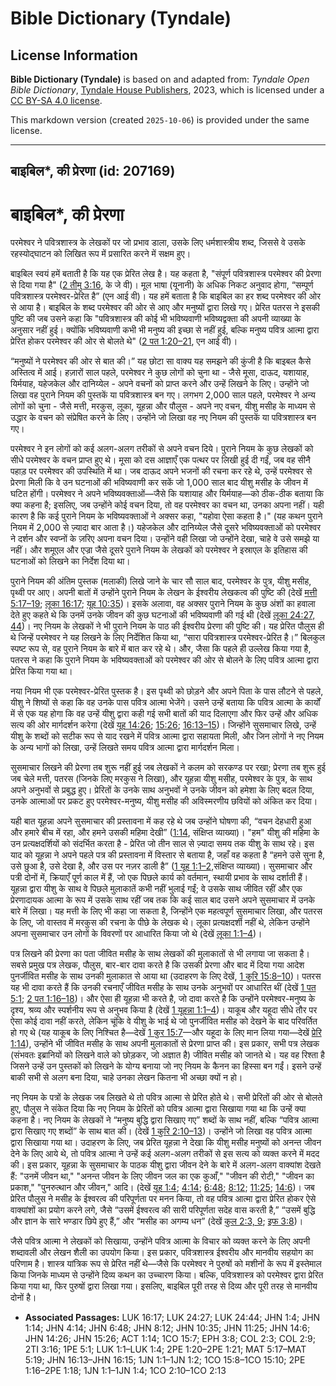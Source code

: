 # Bible Dictionary (Tyndale)

## License Information

**Bible Dictionary (Tyndale)** is based on and adapted from: _Tyndale Open Bible Dictionary_, [Tyndale House Publishers](https://tyndaleopenresources.com/), 2023, which is licensed under a [CC BY-SA 4.0 license](https://creativecommons.org/licenses/by-sa/4.0/legalcode.en).

This markdown version (created `2025-10-06`) is provided under the same license.



--------------------------------

## बाइबिल*, की प्रेरणा (id: 207169)

बाइबिल\*, की प्रेरणा
====================

परमेश्वर ने पवित्रशास्त्र के लेखकों पर जो प्रभाव डाला, उसके लिए धर्मशास्त्रीय शब्द, जिससे वे उसके रहस्योद्घाटन को लिखित रूप में प्रसारित करने में सक्षम हुए।

बाइबिल स्वयं हमें बताती है कि यह एक प्रेरित लेख है। यह कहता है, "संपूर्ण पवित्रशास्त्र परमेश्वर की प्रेरणा से दिया गया है" ([2 तीमु 3:16](https://ref.ly/2Tim3:16), के जे वी)। मूल भाषा (यूनानी) के अधिक निकट अनुवाद होगा, “सम्पूर्ण पवित्रशास्त्र परमेश्वर\-प्रेरित है” (एन आई वी)। यह हमें बताता है कि बाइबिल का हर शब्द परमेश्वर की ओर से आया है। बाइबिल के शब्द परमेश्वर की ओर से आए और मनुष्यों द्वारा लिखे गए। प्रेरित पतरस ने इसकी पुष्टि की जब उसने कहा कि "पवित्रशास्त्र की कोई भी भविष्यवाणी भविष्यद्वक्ता की अपनी व्याख्या के अनुसार नहीं हुई। क्योंकि भविष्यवाणी कभी भी मनुष्य की इच्छा से नहीं हुई, बल्कि मनुष्य पवित्र आत्मा द्वारा प्रेरित होकर परमेश्वर की ओर से बोलते थे" ([2 पत 1:20–21](https://ref.ly/2Pet1:20-2Pet1:21), एन आई वी)।

“मनुष्यों ने परमेश्वर की ओर से बात की।” यह छोटा सा वाक्य यह समझने की कुंजी है कि बाइबल कैसे अस्तित्व में आई। हज़ारों साल पहले, परमेश्वर ने कुछ लोगों को चुना था \- जैसे मूसा, दाऊद, यशायाह, यिर्मयाह, यहेजकेल और दानिय्येल \- अपने वचनों को प्राप्त करने और उन्हें लिखने के लिए। उन्होंने जो लिखा वह पुराने नियम की पुस्तकें या पवित्रशास्त्र बन गए। लगभग 2,000 साल पहले, परमेश्वर ने अन्य लोगों को चुना \- जैसे मत्ती, मरकुस, लूका, यूहन्ना और पौलुस \- अपने नए वचन, यीशु मसीह के माध्यम से उद्धार के वचन को संप्रेषित करने के लिए। उन्होंने जो लिखा वह नए नियम की पुस्तकें या पवित्रशास्त्र बन गए।

परमेश्‍वर ने इन लोगों को कई अलग\-अलग तरीकों से अपने वचन दिये। पुराने नियम के कुछ लेखकों को सीधे परमेश्वर के वचन प्राप्त हुए थे। मूसा को दस आज्ञाएँ एक पत्थर पर लिखी हुई दी गईं, जब वह सीनै पहाड़ पर परमेश्वर की उपस्थिति में था। जब दाऊद अपने भजनों की रचना कर रहे थे, उन्हें परमेश्वर से प्रेरणा मिली कि वे उन घटनाओं की भविष्यवाणी कर सकें जो 1,000 साल बाद यीशु मसीह के जीवन में घटित होंगी। परमेश्वर ने अपने भविष्यवक्ताओं—जैसे कि यशायाह और यिर्मयाह—को ठीक\-ठीक बताया कि क्या कहना है; इसलिए, जब उन्होंने कोई वचन दिया, तो वह परमेश्वर का वचन था, उनका अपना नहीं। यही कारण है कि कई पुराने नियम के भविष्यवक्ताओं ने अक्सर कहा, "यहोवा ऐसा कहता है।" (यह कथन पुराने नियम में 2,000 से ज़्यादा बार आता है।) यहेजकेल और दानिय्येल जैसे दूसरे भविष्यवक्ताओं को परमेश्वर ने दर्शन और स्वप्नों के ज़रिए अपना वचन दिया। उन्होंने वही लिखा जो उन्होंने देखा, चाहे वे उसे समझे या नहीं। और शमूएल और एज्रा जैसे दूसरे पुराने नियम के लेखकों को परमेश्वर ने इस्राएल के इतिहास की घटनाओं को लिखने का निर्देश दिया था।

पुराने नियम की अंतिम पुस्तक (मलाकी) लिखे जाने के चार सौ साल बाद, परमेश्वर के पुत्र, यीशु मसीह, पृथ्वी पर आए। अपनी बातों में उन्होंने पुराने नियम के लेखन के ईश्वरीय लेखकत्व की पुष्टि की (देखें [मत्ती 5:17–19](https://ref.ly/Matt5:17-Matt5:19); [लूका 16:17](https://ref.ly/Luke16:17); [यूह 10:35](https://ref.ly/John10:35))। इसके अलावा, वह अक्सर पुराने नियम के कुछ अंशों का हवाला देते हुए कहते थे कि उनमें उनके जीवन की कुछ घटनाओं की भविष्यवाणी की गई थी (देखें [लूका 24:27, 44](https://ref.ly/Luke24:27))। नए नियम के लेखकों ने भी पुराने नियम के पाठ की ईश्वरीय प्रेरणा की पुष्टि की। यह प्रेरित पौलुस ही थे जिन्हें परमेश्वर ने यह लिखने के लिए निर्देशित किया था, “सारा पवित्रशास्त्र परमेश्वर\-प्रेरित है।” बिलकुल स्पष्ट रूप से, वह पुराने नियम के बारे में बात कर रहे थे। और, जैसा कि पहले ही उल्लेख किया गया है, पतरस ने कहा कि पुराने नियम के भविष्यवक्ताओं को परमेश्वर की ओर से बोलने के लिए पवित्र आत्मा द्वारा प्रेरित किया गया था।

नया नियम भी एक परमेश्वर\-प्रेरित पुस्तक है। इस पृथ्वी को छोड़ने और अपने पिता के पास लौटने से पहले, यीशु ने शिष्यों से कहा कि वह उनके पास पवित्र आत्मा भेजेंगे। उसने उन्हें बताया कि पवित्र आत्मा के कार्यों में से एक यह होगा कि वह उन्हें यीशु द्वारा कही गई सभी बातों की याद दिलाएगा और फिर उन्हें और अधिक सत्य की ओर मार्गदर्शन करेगा (देखें [यूह 14:26](https://ref.ly/John14:26); [15:26](https://ref.ly/John15:26); [16:13–15](https://ref.ly/John16:13-John16:15))। जिन्होंने सुसमाचार लिखे, उन्हें यीशु के शब्दों को सटीक रूप से याद रखने में पवित्र आत्मा द्वारा सहायता मिली, और जिन लोगों ने नए नियम के अन्य भागों को लिखा, उन्हें लिखते समय पवित्र आत्मा द्वारा मार्गदर्शन मिला।

सुसमाचार लिखने की प्रेरणा तब शुरू नहीं हुई जब लेखकों ने कलम को सरकण्ड पर रखा; प्रेरणा तब शुरू हुई जब चेले मत्ती, पतरस (जिनके लिए मरकुस ने लिखा), और यूहन्ना यीशु मसीह, परमेश्वर के पुत्र, के साथ अपने अनुभवों से प्रबुद्ध हुए। प्रेरितों के उनके साथ अनुभवों ने उनके जीवन को हमेशा के लिए बदल दिया, उनके आत्माओं पर प्रकट हुए परमेश्वर\-मनुष्य, यीशु मसीह की अविस्मरणीय छवियों को अंकित कर दिया।

यही बात यूहन्ना अपने सुसमाचार की प्रस्तावना में कह रहे थे जब उन्होंने घोषणा की, “वचन देहधारी हुआ और हमारे बीच में रहा, और हमने उसकी महिमा देखी” ([1:14](https://ref.ly/John1:14), संक्षिप्त व्याख्या)। "हम" यीशु की महिमा के उन प्रत्यक्षदर्शियों को संदर्भित करता है \- प्रेरित जो तीन साल से ज़्यादा समय तक यीशु के साथ रहे। इस याद को यूहन्ना ने अपने पहले पत्र की प्रस्तावना में विस्तार से बताया है, जहाँ वह कहता है “हमने उसे सुना है, उसे छुआ है, उसे देखा है, और उस पर नज़र डाली है” ([1 यूह 1:1–2](https://ref.ly/1John1:1-1John1:2),संक्षिप्त व्याख्या)। सुसमाचार और पत्री दोनों में, क्रियाएँ पूर्ण काल में हैं, जो एक पिछले कार्य को वर्तमान, स्थायी प्रभाव के साथ दर्शाती हैं। यूहन्ना द्वारा यीशु के साथ वे पिछले मुलाकातें कभी नहीं भुलाई गईं; वे उसके साथ जीवित रहीं और एक प्रेरणादायक आत्मा के रूप में उसके साथ रहीं जब तक कि कई साल बाद उसने अपने सुसमाचार में उनके बारे में लिखा। यह मत्ती के लिए भी कहा जा सकता है, जिन्होंने एक महत्वपूर्ण सुसमाचार लिखा, और पतरस के लिए, जो वास्तव में मरकुस की रचना के पीछे के लेखक थे। लूका प्रत्यक्षदर्शी नहीं थे, लेकिन उन्होंने अपना सुसमाचार उन लोगों के विवरणों पर आधारित किया जो थे (देखें [लूका 1:1–4](https://ref.ly/Luke1:1-Luke1:4))।

पत्र लिखने की प्रेरणा का पता जीवित मसीह के साथ लेखकों की मुलाकातों से भी लगाया जा सकता है। सबसे प्रमुख पत्र लेखक, पौलुस, बार\-बार दावा करते है कि उसकी प्रेरणा और बाद में दिया गया आदेश पुनर्जीवित मसीह के साथ उनकी मुलाकात से आया था (उदाहरण के लिए देखें, [1 कुरि 15:8–10](https://ref.ly/1Cor15:8-1Cor15:10))। पतरस यह भी दावा करते हैं कि उनकी रचनाएँ जीवित मसीह के साथ उनके अनुभवों पर आधारित थीं (देखें [1 पत 5:1](https://ref.ly/1Pet5:1); [2 पत 1:16–18](https://ref.ly/2Pet1:16-2Pet1:18))। और ऐसा ही यूहन्ना भी करते है, जो दावा करते है कि उन्होंने परमेश्वर\-मनुष्य के दृश्य, श्रव्य और स्पर्शनीय रूप से अनुभव किया है (देखें [1 यूहन्ना 1:1–4](https://ref.ly/1John1:1-1John1:4))। याकूब और यहूदा सीधे तौर पर ऐसा कोई दावा नहीं करते, लेकिन चूंकि वे यीशु के भाई थे जो पुनर्जीवित मसीह को देखने के बाद परिवर्तित हो गए थे (यह याकूब के लिए निश्चित है—देखें [1 कुर 15:7](https://ref.ly/1Cor15:7)—और यहूदा के लिए मान लिया गया—देखें [प्रेरि 1:14](https://ref.ly/Acts1:14)), उन्होंने भी जीवित मसीह के साथ अपनी मुलाकातों से प्रेरणा प्राप्त की। इस प्रकार, सभी पत्र लेखक (संभवतः इब्रानियों को लिखने वाले को छोड़कर, जो अज्ञात है) जीवित मसीह को जानते थे। यह वह रिश्ता है जिसने उन्हें उन पुस्तकों को लिखने के योग्य बनाया जो नए नियम के कैनन का हिस्सा बन गईं। इसने उन्हें बाकी सभी से अलग बना दिया, चाहे उनका लेखन कितना भी अच्छा क्यों न हो।

नए नियम के पत्रों के लेखक जब लिखते थे तो पवित्र आत्मा से प्रेरित होते थे। सभी प्रेरितों की ओर से बोलते हुए, पौलुस ने संकेत दिया कि नए नियम के प्रेरितों को पवित्र आत्मा द्वारा सिखाया गया था कि उन्हें क्या कहना है। नए नियम के लेखकों ने “मनुष्य बुद्धि द्वारा सिखाए गए” शब्दों के साथ नहीं, बल्कि “पवित्र आत्मा द्वारा सिखाए गए शब्दों” के साथ बात की। (देखें [1 कुरि 2:10–13](https://ref.ly/1Cor2:10-1Cor2:13))। उन्होंने जो लिखा वह पवित्र आत्मा द्वारा सिखाया गया था। उदाहरण के लिए, जब प्रेरित यूहन्ना ने देखा कि यीशु मसीह मनुष्यों को अनन्त जीवन देने के लिए आये थे, तो पवित्र आत्मा ने उन्हें कई अलग\-अलग तरीकों से इस सत्य को व्यक्त करने में मदद की। इस प्रकार, यूहन्ना के सुसमाचार के पाठक यीशु द्वारा जीवन देने के बारे में अलग\-अलग वाक्यांश देखते हैं: "उनमें जीवन था," "अनन्त जीवन के लिए जीवन जल का एक कुआँ," "जीवन की रोटी," "जीवन का प्रकाश," "पुनरुत्थान और जीवन," आदि। (देखें [यूह 1:4](https://ref.ly/John1:4); [4:14](https://ref.ly/John4:14); [6:48](https://ref.ly/John6:48); [8:12](https://ref.ly/John8:12); [11:25](https://ref.ly/John11:25); [14:6](https://ref.ly/John14:6))। जब प्रेरित पौलुस ने मसीह के ईश्वरत्व की परिपूर्णता पर मनन किया, तो वह पवित्र आत्मा द्वारा प्रेरित होकर ऐसे वाक्यांशों का प्रयोग करने लगे, जैसे “उसमें ईश्वरत्व की सारी परिपूर्णता सदेह वास करती है,” “उसमें बुद्धि और ज्ञान के सारे भण्डार छिपे हुए हैं,” और “मसीह का अगम्य धन” (देखें [कुल 2:3, 9](https://ref.ly/Col2:3); [इफ 3:8](https://ref.ly/Eph3:8))।

जैसे पवित्र आत्मा ने लेखकों को सिखाया, उन्होंने पवित्र आत्मा के विचार को व्यक्त करने के लिए अपनी शब्दावली और लेखन शैली का उपयोग किया। इस प्रकार, पवित्रशास्त्र ईश्वरीय और मानवीय सहयोग का परिणाम है। शास्त्र यांत्रिक रूप से प्रेरित नहीं थे—जैसे कि परमेश्वर ने पुरुषों को मशीनों के रूप में इस्तेमाल किया जिनके माध्यम से उन्होंने दिव्य कथन का उच्चारण किया। बल्कि, पवित्रशास्त्र को परमेश्वर द्वारा प्रेरित किया गया था, फिर पुरुषों द्वारा लिखा गया। इसलिए, बाइबिल पूरी तरह से दिव्य और पूरी तरह से मानवीय दोनों है।

* **Associated Passages:** LUK 16:17; LUK 24:27; LUK 24:44; JHN 1:4; JHN 1:14; JHN 4:14; JHN 6:48; JHN 8:12; JHN 10:35; JHN 11:25; JHN 14:6; JHN 14:26; JHN 15:26; ACT 1:14; 1CO 15:7; EPH 3:8; COL 2:3; COL 2:9; 2TI 3:16; 1PE 5:1; LUK 1:1–LUK 1:4; 2PE 1:20–2PE 1:21; MAT 5:17–MAT 5:19; JHN 16:13–JHN 16:15; 1JN 1:1–1JN 1:2; 1CO 15:8–1CO 15:10; 2PE 1:16–2PE 1:18; 1JN 1:1–1JN 1:4; 1CO 2:10–1CO 2:13

